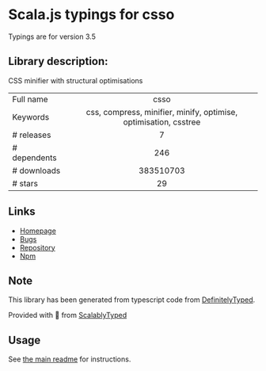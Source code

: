 
# Scala.js typings for csso

Typings are for version 3.5

## Library description:
CSS minifier with structural optimisations

|                    |                 |
| ------------------ | :-------------: |
| Full name          | csso |
| Keywords           | css, compress, minifier, minify, optimise, optimisation, csstree |
| # releases         | 7 |
| # dependents       | 246 |
| # downloads        | 383510703 |
| # stars            | 29 |

## Links
- [Homepage](https://github.com/css/csso)
- [Bugs](https://github.com/css/csso/issues)
- [Repository](https://github.com/css/csso)
- [Npm](https://www.npmjs.com/package/csso)
    


## Note
This library has been generated from typescript code from [DefinitelyTyped](https://definitelytyped.org).

Provided with :purple_heart: from [ScalablyTyped](https://github.com/oyvindberg/ScalablyTyped)

## Usage
See [the main readme](../../readme.md) for instructions.


